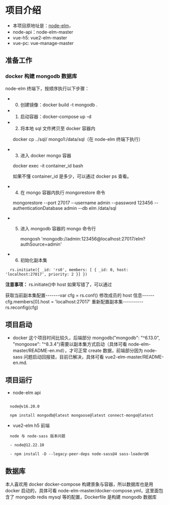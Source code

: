 # 项目介绍

- 本项目原地址是：[node-elm](https://github.com/bailicangdu/node-elm)，
- node-api：node-elm-master
- vue-h5: vue2-elm-master
- vue-pc: vue-manage-master

## 准备工作

### docker 构建 mongodb 数据库

node-elm 终端下，按顺序执行以下步骤：

- 0. 创建镜像：docker build -t mongodb .

- 1. 启动容器：docker-compose up -d

- 2. 将本地 sql 文件拷贝至 docker 容器内

  docker cp ../sql/ mongo1:/data/sql（在 node-elm 终端下执行）

- 3. 进入 docker mongo 容器

  docker exec -it container_id bash

  如果不懂 container_id 是多少，可以通过 docker ps 查看。

- 4. 在 mongo 容器内执行 mongorestore 命令

  mongorestore --port 27017 --username admin --password 123456 --authenticationDatabase admin --db elm /data/sql

- 5. 进入 mongodb 容器的 mongo 命令行

     mongosh 'mongodb://admin:123456@localhost:27017/elm?authSource=admin'

- 6. 初始化副本集

```
  rs.initiate({ _id: 'rs0', members: [ { _id: 0, host: 'localhost:27017', priority: 2 }] })
```

**注意事项：**
rs.initiate()中 host 如果写错了，可以通过

获取当前副本集配置-------var cfg = rs.conf()
修改成员的 host 信息------cfg.members[0].host = 'localhost:27017'
重新配置副本集----------rs.reconfig(cfg)

## 项目启动

- docker
  这个项目时间比较久，后端部分 mongodb("mongodb": "^6.13.0", "mongoose": "^8.3.4")需要以副本集方式启动（具体可看 node-elm-master/README-en.md），才可正常 create 数据，前端部分因为 node-sass 问题启动回报错，目前已解决，具体可看 vue2-elm-master/README-en.md.

## 项目运行

- node-elm api

```

  node@v16.20.0

  npm install mongodb@latest mongoose@latest connect-mongo@latest

```

- vue2-elm h5 前端

```
  node 与 node-sass 版本问题

  - node@12.22.10

  - npm install -D --legacy-peer-deps node-sass@4 sass-loader@6
```

## 数据库

本人喜欢用 docker docker-compose 构建景象与容器，所以数据库也是用 docker 启动的，具体可看 node-elm-master/docker-compose.yml，这里面包含了 mongodb redis mysql 等的配置，Dockerfile 是构建 mongodb 数据库
